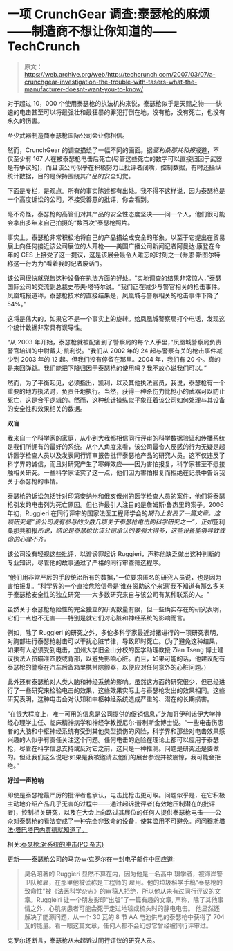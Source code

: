# 一项 CrunchGear 调查:泰瑟枪的麻烦——制造商不想让你知道的——TechCrunch

> 原文：<https://web.archive.org/web/http://techcrunch.com/2007/03/07/a-crunchgear-investigation-the-trouble-with-tasers-what-the-manufacturer-doesnt-want-you-to-know/>

对于超过 10，000 个使用泰瑟枪的执法机构来说，泰瑟枪似乎是天赐之物——快速的电击甚至可以将最强壮和最狂暴的罪犯打倒在地。没有枪，没有死亡，也没有永久的伤害。

至少武器制造商泰瑟枪国际公司会让你相信。

然而，CrunchGear 的调查描绘了一幅不同的画面。据*亚利桑那共和报*报道，不仅至少有 167 人在被泰瑟枪电击后死亡(尽管这些死亡的数字可以直接归因于武器是有争议的)，而且该公司似乎在积极努力让批评者闭嘴，控制数据，有时还操纵统计数据，目的是保持围绕其产品的安全幻觉。

下面是专栏，是观点。所有的事实陈述都有出处。我不得不这样说，因为泰瑟枪是一个高度诉讼的公司，不接受善意的批评，你会看到。

毫不奇怪，泰瑟枪的高管们对其产品的安全性态度坚决——问一个人，他们很可能会拿出多年来自己拍摄的“数百次”泰瑟枪照片。

事实上，泰瑟枪非常积极地将自己的产品描绘成安全的形象，以至于它提出在贸易展上向任何接近该公司展位的人开枪——美国广播公司新闻记者阿曼达·康登在今年的 CES 上接受了这一提议，这是该展会最令人难忘的时刻之一(乔恩·斯图尔特称这一行为为“看着我的记者废话”)。

该公司很快就兜售这种设备在执法方面的好处。“实地调查的结果非常惊人，”泰瑟国际公司的交流副总裁史蒂夫·塔特尔说。“我们正在减少与警官相关的枪击事件。凤凰城报道称，泰瑟枪技术的直接结果是，凤凰城与警察相关的枪击事件下降了 54%。”

这将是伟大的，如果它不是一个事实上的旋转。给凤凰城警察局打个电话，发现这个统计数据非常具有误导性。

“从 2003 年开始，泰瑟枪就被配备到了警察局的每个人手里，”凤凰城警察局负责警官培训的中尉戴夫·凯利说。“我们从 2002 年的 24 起与警察有关的枪击事件减少到 2003 年的 12 起。但我们没有停留在那里。2004 年，我们有 20 个。真的是来回弹跳。我们能把下降归因于泰瑟枪的使用吗？我不放心说我们可以。”

然而，为了平衡起见，必须指出，凯利，以及其他执法官员，我说，泰瑟枪有一个重要的地方执法时，负责任地执行。当然，获得一种杀伤力比枪小的武器可以防止死亡，这是合乎逻辑的。然而，这种统计操纵似乎象征着该公司如何处理与其设备的安全性和效果相关的数据。

**双盲**

我来自一个科学家的家庭，从小到大我都相信同行评审的科学数据验证和传播系统是我们所拥有的最好的系统。从个人角度来看，该公司最令人反感的行为无疑是起诉医学检查人员以及发表同行评审报告批评泰瑟枪产品的研究人员。这不仅违反了科学界的诚信，而且对研究产生了寒蝉效应——因为害怕报复，科学家甚至不愿接触相关研究。一些科学家证实了这一点，他们因为害怕报复而拒绝在记录中告诉我关于泰瑟枪的事情。

泰瑟枪的诉讼包括针对印第安纳州和俄亥俄州的医学检查人员的案件，他们将泰瑟枪引发的电击列为死亡原因。但也许最引人注目的是詹姆斯·鲁杰里的案子。2006 年初，Ruggieri 在同行评审的国家法医工程师学会的*期刊上发表了一篇文章。这项研究是“该公司没有参与的少数几项关于泰瑟枪电击的科学研究之一”，正如*亚利桑那共和报*所说，结论是泰瑟枪比该公司承认的要强大得多，这些设备能够导致致命的心律不齐。*

该公司没有轻视这些批评，以诽谤罪起诉 Ruggieri，声称他缺乏做出这种判断的专业知识，尽管他的故事通过了严格的同行审查筛选程序。

“他们用非常严厉的手段统治所有的数据，”一位要求匿名的研究人员说，也是因为害怕报复。“科学界的一个直接危险信号是‘谁在资助这个来源’我不知道有那么多关于泰瑟枪安全性的独立研究——大多数研究来自与该公司有某种联系的人。"

虽然关于泰瑟枪危险性的完全独立的研究数量有限，但一些确实存在的研究表明，它们一点也不无害——特别是就它们对心脏和神经系统的影响而言。

例如，除了 Ruggieri 的研究之外，多伦多科学家最近对猪进行的一项研究表明，对胸部进行泰瑟枪射击可以干扰心脏节律，导致即时死亡。(为了避免这种结果，如果有人必须受到电击，加州大学旧金山分校的医学助理教授 Zian Tseng 博士建议执法人员瞄准四肢或背部，以避免影响心脏。而且，如果可能的话，他建议配有泰瑟枪的警察在汽车后备箱里携带除颤器，以便应对任何意外的心脏问题。)

此外还有泰瑟枪对人类大脑和神经系统的影响。虽然这方面的研究很少，但已经进行了一些研究来检验电击的效果，这些效果实际上与泰瑟枪发出的效果相同。这些研究表明，这种电击会对认知和中枢神经系统造成严重的、潜在的长期损害。

“在很大程度上，唯一可用的信息是公司提供的促销信息，”芝加哥伊利诺伊大学神经心理学主任、临床精神病学和神经学教授尼尔·普利斯金博士说。“一些电击伤患者的大脑和中枢神经系统有受到其他类型损伤的风险，科学界和那些对电击效果感兴趣的人似乎有责任关注这个问题。任何电击的危险在理论上都可以应用于泰瑟枪，尽管在科学信息支持或反对它之前，这只是一种推测。问题是研究还是要做的。但让我们这么说吧:如果是我被邀请去他们的展台参观并被震惊，我可能会拒绝。”

**好过一声枪响**

即使是泰瑟枪最严厉的批评者也承认，电击比枪击更可取。问题似乎是，在它积极主动地介绍产品几乎无害的过程中——通过起诉批评者(有效地压制潜在的批评者)，控制相关研究，以及在大会上向路过其展位的任何人提供泰瑟枪电击——公众对泰瑟枪的看法变成了一种完全非致命的设备，使其滥用不可避免。问问[穆斯塔法·塔巴塔巴内贾德就知道了。](https://web.archive.org/web/20190910065553/http://youtube.com/watch?v=AyvrqcxNIFs)

相关:[泰瑟枪:对系统的冲击(PC 杂志)](https://web.archive.org/web/20190910065553/http://www.pcmag.com/article2/0,1895,2099243,00.asp)

更新——泰瑟枪公司的马克·w·克罗尔在一封电子邮件中回应道:

> 臭名昭著的 Ruggieri 显然不算在内，因为他是一名高中
> 辍学者，被海岸警卫队解雇，在那里他被谎称是工程师的
> 雇用。他的垃圾科学手稿“泰瑟枪的致命性”被《法医科学杂志》的审稿人拒绝，所以他从未有过同行评议的文章。Ruggieiri 让一个朋友影印“出版”了一篇有趣的文章,
> 声称，除了其他事情之外，心肌病患者可能会死于走过地毯或梳头时的静电电击。
> 他显然还解决了能源问题，从一个 30 瓦的 8 节 AA 电池供电的泰瑟枪中获得了 704 瓦的能量。看一眼这篇文章，任何人都不会幻想它曾经被同行评审过。

克罗尔还断言，泰瑟枪从未起诉过同行评议的研究人员。